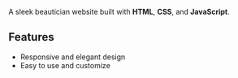A sleek beautician website built with **HTML**, **CSS**, and **JavaScript**.

## Features

- Responsive and elegant design
- Easy to use and customize
